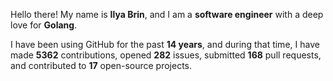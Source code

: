 Hello there! My name is **Ilya Brin**, and I am a **software engineer** with a deep love for **Golang**.

I have been using GitHub for the past **14 years**, and during that time, I have made **5362** contributions, opened **282** issues, submitted **168** pull requests, and contributed to **17** open-source projects.
